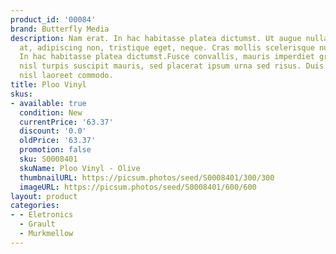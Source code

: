 ```yaml
---
product_id: '00084'
brand: Butterfly Media
description: Nam erat. In hac habitasse platea dictumst. Ut augue nulla, interdum
  at, adipiscing non, tristique eget, neque. Cras mollis scelerisque nunc. Etiam faucibus.
  In hac habitasse platea dictumst.Fusce convallis, mauris imperdiet gravida bibendum,
  nisl turpis suscipit mauris, sed placerat ipsum urna sed risus. Duis et ipsum ac
  nisl laoreet commodo.
title: Ploo Vinyl
skus:
- available: true
  condition: New
  currentPrice: '63.37'
  discount: '0.0'
  oldPrice: '63.37'
  promotion: false
  sku: S0008401
  skuName: Ploo Vinyl - Olive
  thumbnailURL: https://picsum.photos/seed/S0008401/300/300
  imageURL: https://picsum.photos/seed/S0008401/600/600
layout: product
categories:
- - Eletronics
  - Grault
  - Murkmellow
---
```

